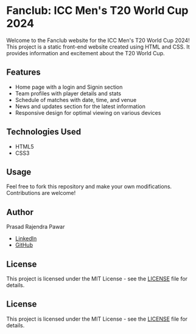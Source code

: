 # Fanclub: ICC Men's T20 World Cup 2024

Welcome to the Fanclub website for the ICC Men's T20 World Cup 2024! This project is a static front-end website created using HTML and CSS. 
It provides information and excitement about the  T20 World Cup.

## Features
- Home page with a login and Signin section
- Team profiles with player details and stats
- Schedule of matches with date, time, and venue
- News and updates section for the latest information
- Responsive design for optimal viewing on various devices

## Technologies Used
- HTML5
- CSS3

## Usage
Feel free to fork this repository and make your own modifications. Contributions are welcome!

## Author
Prasad Rajendra Pawar
- [LinkedIn](https://www.linkedin.com/in/prasadpawar21)
- [GitHub](https://github.com/prasadpawar21)

## License
This project is licensed under the MIT License - see the [LICENSE](LICENSE) file for details.


## License
This project is licensed under the MIT License - see the [LICENSE](LICENSE) file for details.

